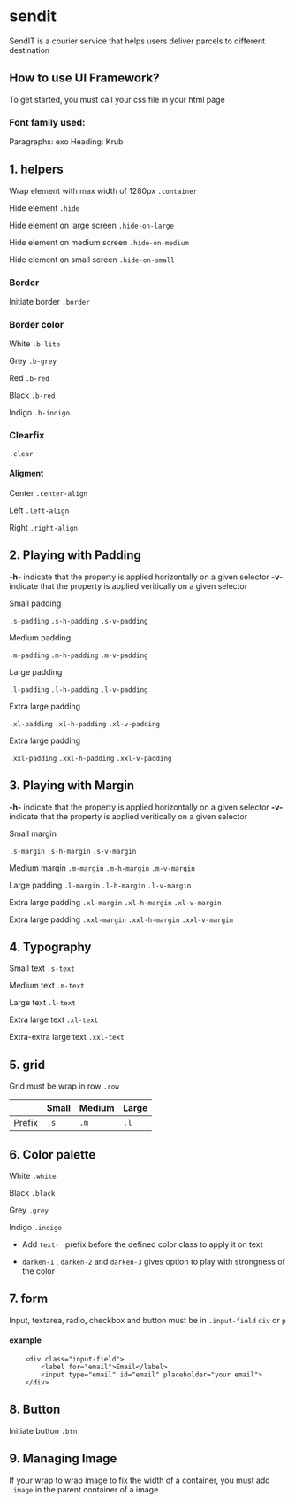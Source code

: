 # sendit
SendIT is a courier service that helps users deliver parcels to different destination


## How to use UI Framework?
To get started, you must call your css file in your html page

<link rel="stylesheet" href="css/style.0.1.css">

### Font family used: 

Paragraphs: exo
Heading: Krub

## 1. helpers

Wrap element with max width of 1280px
`.container`

Hide element
`.hide`

Hide element on large screen
`.hide-on-large`

Hide element on medium screen
`.hide-on-medium`

Hide element on small screen
`.hide-on-small`

### Border

Initiate border
`.border`

### Border color
White
`.b-lite`

Grey
`.b-grey`

Red
`.b-red`

Black
`.b-red`

Indigo
`.b-indigo`


### Clearfix
`.clear`

#### Aligment

Center
`.center-align`

Left
`.left-align`

Right
`.right-align`


## 2. Playing with Padding

**-h-** indicate that the property is applied horizontally on a given selector
**-v-** indicate that the property is applied veritically on a given selector

Small padding

`.s-padding`
`.s-h-padding`
`.s-v-padding`

Medium padding

`.m-padding`
`.m-h-padding`
`.m-v-padding`

Large padding

`.l-padding`
`.l-h-padding`
`.l-v-padding`

Extra large padding

`.xl-padding`
`.xl-h-padding`
`.xl-v-padding`

Extra large padding

`.xxl-padding`
`.xxl-h-padding`
`.xxl-v-padding`

## 3. Playing with Margin

**-h-** indicate that the property is applied horizontally on a given selector
**-v-** indicate that the property is applied veritically on a given selector

Small margin

`.s-margin`
`.s-h-margin`
`.s-v-margin`

Medium margin
`.m-margin`
`.m-h-margin`
`.m-v-margin`

Large padding
`.l-margin`
`.l-h-margin`
`.l-v-margin`

Extra large padding
`.xl-margin`
`.xl-h-margin`
`.xl-v-margin`

Extra large padding
`.xxl-margin`
`.xxl-h-margin`
`.xxl-v-margin`

## 4. Typography

Small text
`.s-text`

Medium text
`.m-text`

Large text
`.l-text`

Extra large text
`.xl-text`

Extra-extra large text
`.xxl-text`


## 5. grid

Grid must be wrap in row
`.row`

|  | Small  |  Medium | Large |
| ------- | --- | --- | --- |
| Prefix | `.s` | `.m` | `.l` |

## 6. Color palette

White
`.white`

Black
`.black`

Grey
`.grey`

Indigo
`.indigo`

- Add `text- ` prefix before the defined color class to apply it on text 

- `darken-1` , `darken-2` and `darken-3` gives option to play with strongness of the color 

## 7. form

Input, textarea, radio, checkbox and button must be in `.input-field` `div` or `p`

#### example
```
    <div class="input-field">
        <label for="email">Email</label>
        <input type="email" id="email" placeholder="your email">
    </div>
```

## 8. Button

Initiate button
`.btn`


## 9. Managing Image

If your wrap to wrap image to fix the width of a container, you must add `.image` in the parent container of a image
